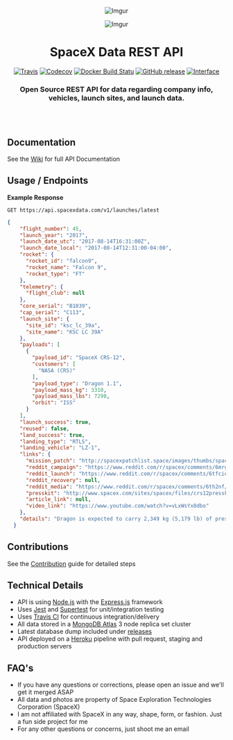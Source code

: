 <div align="center">

![Imgur](http://i.imgur.com/eL73Iit.png)

![Imgur](http://i.imgur.com/C3hp4vU.jpg)

# SpaceX Data REST API

[![Travis](https://img.shields.io/travis/r-spacex/SpaceX-API.svg?style=flat-square)](https://travis-ci.org/r-spacex/SpaceX-API)
[![Codecov](https://img.shields.io/codecov/c/github/r-spacex/SpaceX-API.svg?style=flat-square)](https://codecov.io/gh/r-spacex/SpaceX-API)
[![Docker Build Statu](https://img.shields.io/docker/build/jakewmeyer/spacex-api.svg?style=flat-square)](https://hub.docker.com/r/jakewmeyer/spacex-api/)
[![GitHub release](https://img.shields.io/github/release/r-spacex/SpaceX-API.svg?style=flat-square)]()
[![Interface](https://img.shields.io/badge/interface-REST-brightgreen.svg?style=flat-square)]()

### Open Source REST API for data regarding company info, vehicles, launch sites, and launch data.
<br></br>

</div>

## Documentation
See the [Wiki](https://github.com/r-spacex/SpaceX-API/wiki) for full API Documentation

## Usage / Endpoints

**Example Response**

```http
GET https://api.spacexdata.com/v1/launches/latest
```

```json
{
    "flight_number": 45,
    "launch_year": "2017",
    "launch_date_utc": "2017-08-14T16:31:00Z",
    "launch_date_local": "2017-08-14T12:31:00-04:00",
    "rocket": {
      "rocket_id": "falcon9",
      "rocket_name": "Falcon 9",
      "rocket_type": "FT"
    },
    "telemetry": {
      "flight_club": null
    },
    "core_serial": "B1039",
    "cap_serial": "C113",
    "launch_site": {
      "site_id": "ksc_lc_39a",
      "site_name": "KSC LC 39A"
    },
    "payloads": [
      {
        "payload_id": "SpaceX CRS-12",
        "customers": [
          "NASA (CRS)"
        ],
        "payload_type": "Dragon 1.1",
        "payload_mass_kg": 3310,
        "payload_mass_lbs": 7298,
        "orbit": "ISS"
      }
    ],
    "launch_success": true,
    "reused": false,
    "land_success": true,
    "landing_type": "RTLS",
    "landing_vehicle": "LZ-1",
    "links": {
      "mission_patch": "http://spacexpatchlist.space/images/thumbs/spacex_f9_039_crs_12.png",
      "reddit_campaign": "https://www.reddit.com/r/spacex/comments/6mrga2/crs12_launch_campaign_thread/",
      "reddit_launch": "https://www.reddit.com/r/spacex/comments/6tfcio/welcome_to_the_rspacex_crs12_official_launch/",
      "reddit_recovery": null,
      "reddit_media": "https://www.reddit.com/r/spacex/comments/6th2nf/rspacex_crs12_media_thread_videos_images_gifs/",
      "presskit": "http://www.spacex.com/sites/spacex/files/crs12presskit.pdf",
      "article_link": null,
      "video_link": "https://www.youtube.com/watch?v=vLxWsYx8dbo"
    },
    "details": "Dragon is expected to carry 2,349 kg (5,179 lb) of pressurized mass and 961 kg (2,119 lb) unpressurized. The external payload manifested for this flight is the CREAM cosmic-ray detector. First flight of the Falcon 9 Block 4 upgrade. Last flight of a newly-built Dragon capsule; further missions will use refurbished spacecraft."
  }
  ```

## Contributions
See the [Contribution](https://github.com/r-spacex/SpaceX-API/blob/master/CONTRIBUTING.md) guide for detailed steps

## Technical Details
* API is using [Node.js](https://nodejs.org/en/) with the [Express.js](https://expressjs.com/) framework
* Uses [Jest](https://facebook.github.io/jest/) and [Supertest](https://github.com/visionmedia/supertest) for unit/integration testing
* Uses [Travis CI](https://travis-ci.org/) for continuous integration/delivery
* All data stored in a [MongoDB Atlas](https://www.mongodb.com/cloud/atlas) 3 node replica set cluster
* Latest database dump included under [releases](https://github.com/r-spacex/SpaceX-API/releases)
* API deployed on a [Heroku](https://www.heroku.com/) pipeline with pull request, staging and production servers

## FAQ's
* If you have any questions or corrections, please open an issue and we'll get it merged ASAP
* All data and photos are property of Space Exploration Technologies Corporation (SpaceX)
* I am not affiliated with SpaceX in any way, shape, form, or fashion. Just a fun side project for me
* For any other questions or concerns, just shoot me an email
